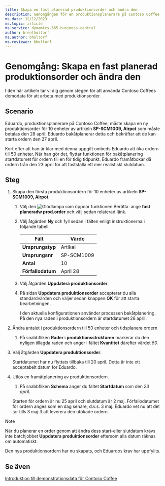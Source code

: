 ```yaml
---
title: Skapa en fast planerad produktionsorder och ändra den
description: Genomgången för en produktionsplanerare på Contoso Coffee som vill skapa en fast planerad produktionsorder och sedan ändra den.
ms.date: 12/12/2023
ms.topic: article
ms.service: dynamics-365-business-central
author: brentholtorf
ms.author: bholtorf
ms.reviewer: bholtorf
---
```


# <a name="walkthrough-create-a-firm-planned-production-order-and-change-it"></a>Genomgång: Skapa en fast planerad produktionsorder och ändra den

I den här artikeln tar vi dig genom stegen för att använda Contoso Coffees demodata för att arbeta med produktionsorder.  

## <a name="scenario"></a>Scenario

Eduardo, produktionsplanerare på Contoso Coffee, måste skapa en ny produktionsorder för 10 enheter av artikeln **SP-SCM1009, Airpot** som måste betalas den 28 april. Eduardo bakåtplanerar detta och bekräftar att de kan starta ordern den 27 april.  

Kort efter att han är klar med denna uppgift ombeds Eduardo att öka ordern till 50 enheter. När han gör det, flyttar funktionen för bakåtplanering startdatumet för ordern till en för tidig tidpunkt. Eduardo framåtbokar då ordern från den 23 april för att fastställa ett mer realistiskt slutdatum.  

## <a name="steps"></a>Steg

1. Skapa den första produktionsordern för 10 enheter av artikeln **SP-SCM1009, Airpot**.

    1. Välj den ![Glödlampa som öppnar funktionen Berätta.](../../media/ui-search/search_small.png "Berätta för mig vad du vill göra") ange **fast planeradw prod.order** och välj sedan relaterad länk.  

    2. Välj åtgärden **Ny** och fyll sedan i fälten enligt instruktionerna i följande tabell.  

        |Fält  |Värde  |
        |---------|---------|
        |**Ursprungstyp** |Artikel|
        |**Ursprungsnr** |SP-SCM1009|
        |**Antal** |10|
        |**Förfallodatum**|April 28  |

    3. Välj åtgärden **Uppdatera produktionsorder**.  

    4. På sidan **Uppdatera produktionsorder** accepterar du alla standardvärden och väljer sedan knappen **OK** för att starta bearbetningen.  

        I den aktuella konfigurationen använder processen bakåtplanering. På den nya raden i produktionsordern är startdatumet 26 april.  

2. Ändra antalet i produktionsordern till 50 enheter och tidsplanera ordern.  

    1. På snabbfliken **Rader** i **produktionsstrukturen** markerar du den nyligen tillagda raden och anger i fältet **Kvantitet** därefter värdet *50*.  

3. Välj åtgärden **Uppdatera produktionsorder**.  

    Startdatumet har nu flyttats tillbaka till 20 april. Detta är inte ett acceptabelt datum för Eduardo.

4. Utlös en framåtplanering av produktionsordern.

    1. På snabbfliken **Schema** anger du fältet **Startdatum** som den *23 april*.

    Starten för ordern är nu 25 april och slutdatum är 2 maj. Förfallodatumet för ordern anges som en dag senare, d.v.s. 3 maj. Eduardo vet nu att det tar tills 3 maj 3 att leverera den utökade ordern.

> [!NOTE]
> När du planerar en order genom att ändra dess start-eller slutdatum krävs inte batchjobbet **Uppdatera produktionsorder** eftersom alla datum räknas om automatiskt.

Den nya produktionsordern har nu skapats, och Eduardos krav har uppfyllts.  

## <a name="see-also"></a>Se även

[Introduktion till demonstrationsdata för Contoso Coffee](../contoso-coffee-intro.md)  
